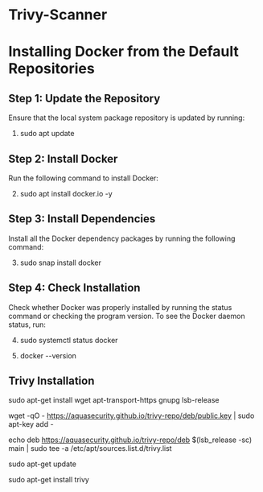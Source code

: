 # Trivy-Scanner

# Installing Docker from the Default Repositories 
## Step 1: Update the Repository
Ensure that the local system package repository is updated by running:

  1. sudo apt update

## Step 2: Install Docker
Run the following command to install Docker:

  2. sudo apt install docker.io -y

## Step 3: Install Dependencies
Install all the Docker dependency packages by running the following command:

  3. sudo snap install docker

## Step 4: Check Installation
Check whether Docker was properly installed by running the status command or checking the program version. To see the Docker daemon status, run:   

  4. sudo systemctl status docker
     
  6. docker --version


## Trivy Installation

sudo apt-get install wget apt-transport-https gnupg lsb-release

wget -qO - https://aquasecurity.github.io/trivy-repo/deb/public.key | sudo apt-key add -

echo deb https://aquasecurity.github.io/trivy-repo/deb $(lsb_release -sc) main | sudo tee -a /etc/apt/sources.list.d/trivy.list

sudo apt-get update

sudo apt-get install trivy



